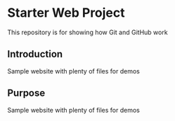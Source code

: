 # Starter Web Project

This repository is for showing how Git and GitHub work

## Introduction

Sample website with plenty of files for demos
## Purpose
Sample website with plenty of files for demos
